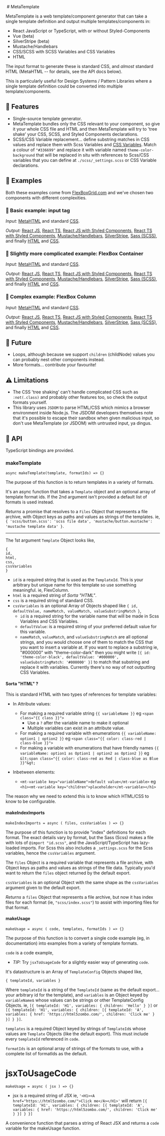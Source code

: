 <img src="peacock.png" alt="">
# MetaTemplate

MetaTemplate is a web template/component generator that can take a single template definition and output multiple templates/components in:

- React JavaScript or TypeScript, with or without Styled-Components
- Vue (beta)
- SilverStripe (beta)
- Mustache/Handlebars
- CSS/SCSS with SCSS Variables and CSS Variables
- HTML

The input format to generate these is standard CSS, and _almost_ standard HTML (MetaHTML -- for details, see the API docs below).

This is particularly useful for Design Systems / Pattern Libraries where a single template definition could be converted into multiple template/components.

## :gift: Features

- Single-source template generator.
- MetaTemplate bundles only the CSS relevant to your component, so give it your whole CSS file and HTML and then MetaTemplate will try to 'tree shake' your CSS, SCSS, and Styled Components declarations.
- SCSS/CSS Variable replacement... define substring matches in CSS values and replace them with Scss Variables and [CSS Variables](https://developer.mozilla.org/en-US/docs/Web/CSS/var). Match a colour of `"#336699"` and replace it with variable named `theme-color-background` that will be replaced in situ with references to Scss/CSS variables that you can define at `./scss/_settings.scss` or CSS Variable declarations.

## :palm_tree: Examples

Both these examples come from [FlexBoxGrid.com](http://flexboxgrid.com/) and we've chosen two components with different complexities.

### 🌰 Basic example: input tag

_Input:_ [MetaHTML](./examples/input/input.html) and standard [CSS](./examples/input/input.css).

_Output:_ [React JS](./examples/input/react-js/input.js), [React TS](./examples/input/react-ts/input.tsx), [React JS with Styled Components](./examples/input/react-js-styled-components/input.js), [React TS with Styled Components](./examples/input/react-ts-styled-components/input.tsx), [Mustache/Handlebars](./examples/input/mustache/input.mustache), [SilverStripe](./examples/input/silverstripe/input.ss), [Sass (SCSS)](./examples/input/scss/input.scss), and finally [HTML](./examples/input/html/input.html) and [CSS](./examples/input/css/input.css).

### :seedling: Slightly more complicated example: FlexBox Container

_Input:_ [MetaHTML](./examples/container/input.html) and standard [CSS](./examples/container/input.css).

_Output:_ [React JS](./examples/container/react-js/FlexContainer.js), [React TS](./examples/container/react-ts/FlexContainer.tsx), [React JS with Styled Components](./examples/container/react-js-styled-components/FlexContainer.js), [React TS with Styled Components](./examples/container/react-ts-styled-components/FlexContainer.tsx), [Mustache/Handlebars](./examples/container/mustache/FlexContainer.mustache), [SilverStripe](./examples/container/silverstripe/FlexContainer.ss), [Sass (SCSS)](./examples/container/scss/FlexContainer.scss), and finally [HTML](./examples/container/html/FlexContainer.html) and [CSS](./examples/container/css/FlexContainer.css).

### :deciduous_tree: Complex example: FlexBox Column

_Input:_ [MetaHTML](./examples/column/input.html) and standard [CSS](./examples/column/input.css).

_Output:_ [React JS](./examples/column/react-js/FlexColumn.js), [React TS](./examples/column/react-ts/FlexColumn.tsx), [React JS with Styled Components](./examples/column/react-js-styled-components/FlexColumn.js), [React TS with Styled Components](./examples/column/react-ts-styled-components/FlexColumn.tsx), [Mustache/Handlebars](./examples/column/mustache/FlexColumn.mustache), [SilverStripe](./examples/column/silverstripe/FlexColumn.ss), [Sass (SCSS)](./examples/column/scss/FlexColumn.scss), and finally [HTML](./examples/column/html/FlexColumn.html) and [CSS](./examples/column/css/FlexColumn.css).

## :crystal_ball: Future

- Loops, although because we support `children` (childNode) values you can probably nest other components instead.
- More formats... contribute your favourite!

## :warning: Limitations

- The CSS 'tree shaking' can't handle complicated CSS such as `:not(.class)` and probably other features too, so check the output formats yourself.
- This library uses `JSDOM` to parse HTML/CSS which mimics a browser environment inside Node.js. The JSDOM developers themselves note that it's possible to escape their sandbox when given malicious input, so don't use MetaTemplate (or JSDOM) with untrusted input, ya dingus.

## :satellite: API

TypeScript bindings are provided.

### makeTemplate

    async makeTemplate(template, formatIds) => {}

The purpose of this function is to return templates in a variety of formats.

It's an async function that takes a `Template` object and an optional array of template format ids. If the 2nd argument isn't provided a default list of formats is used instead.

_Returns_ a promise that resolves to a `Files` Object that represents a file archive, with Object keys as paths and values as strings of the templates. ie, `{ 'scss/button.scss': 'scss file data', 'mustache/button.mustache': 'mustache template data' }`.

---

The 1st argument `Template` Object looks like,

    {
    id,
    html,
    css,
    cssVariables
    }

- `id` is a required string that is used as the `TemplateId`. This is your arbitrary but unique name for this template so use something meaningful. ie, FlexColumn.
- `html` is a required string of _Sorta "HTML"_.
- `css` is a required string of standard CSS.
- `cssVariables` is an optional Array of Objects shaped like `{ id, defaultValue, nameMatch, valueMatch, valueSubstringMatch }`,
  - `id` is a required string for the variable name that will be made in Scss Variables and CSS Variables.
  - `defaultValue`: is a required string of your preferred default value for this variable.
  - `nameMatch`, `valueMatch`, and `valueSubstringMatch` are all optional strings, and you would choose one of them to match the CSS that you want to insert a variable at. If you want to replace a substring ie, "#000000" with "theme-color-dark" then you might write `[{ id: 'theme-color-black', defaultValue: '#000000', valueSubstringMatch: '#000000' }]` to match that substring and replace it with variables. Currently there's no way of not outputting CSS Variables.

#### Sorta "HTML" ?

This is standard HTML with two types of references for template variables:

- In Attribute values:

  - For making a required variable string `{{ variableName }}` eg `<span class="{{ class }}">`
    - Use a `?` after the variable name to make it optional
    - Multiple variables can exist in an attribute value.
  - For making a required variable with enumerations `{{ variableName: option1 | option2 }}` eg `<span class="{{ color: class-red | class-blue }}">`
  - For making a variable with enumerations that have friendly names `{{ variableName: option1 as Option1 | option2 as Option2 }}` eg `&lt;span class="{{ color: class-red as Red | class-blue as Blue }}"&gt;`

- Inbetween elements:

  - `<mt-variable key="variableName">default value</mt-variable>` eg `<h1><mt-variable key="children">placeholder</mt-variable></h1>`

The reason why we need to extend this is to know which HTML/CSS to know to be configurable.

#### makeIndexImports

    makeIndexImports = async ( files, cssVariables ) => {}

The purpose of this function is to provide "index" definitions for each format. The exact details vary by format, but the Sass (Scss) makes a file with lots of `@import "id.scss"`, and the JavaScript/TypeScript has lazy-loaded imports. For Scss this also includes a `_settings.scss` for the Scss variables, hence the `cssVariables` argument.

The `files` Object is a required variable that represents a file archive, with Object keys as paths and values as strings of the file data. Typically you'd want to return the `files` object returned by the default export.

`cssVariables` is an optional Object with the same shape as the `cssVariables` argument given to the default export.

_Returns_ a `files` Object that represents a file archive, but now it has index files for each format (ie, `"scss/index.scss"`) to assist with importing files for that format.

#### makeUsage

    makeUsage = async ( code, templates, formatIds ) => {}

The purpose of this function is to convert a single code example (eg, in documentation) into examples from a variety of template formats.

`code` is a code example,

- _TIP:_ Try `jsxToUsageCode` for a slightly easier way of generating `code`.

It's datastructure is an Array of `TemplateConfig` Objects shaped like,

    { templateId, variables }

Where `templateId` is a string of the `TemplateId` (same as the default export... your arbitrary id for the template), and `variables` is an Object keyed by `variableName`s whose values can be strings or other TemplateConfig Objects. ie, `[{ templateId: 'H1', variables: { children: 'Hello' } }]` or `[{ templateId: 'H1', variables: { children: [{ templateId: 'A', variables: { href: 'https://html5zombo.com/', children: 'Click me' } }] } }]`.

`templates` is a required Object keyed by strings of `TemplateId`s whose values are `Template` Objects (like the default export). This must include every `templateId` referenced in `code`.

`formatIds` is an optional array of strings of the formats to use, with a complete list of formatIds as the default.

# jsxToUsageCode

    makeUsage = async ( jsx ) => {}

- jsx is a required string of JSX ie, `'<H1><A href="https://html5zombo.com/">Click me</A></H1>'` will return `[{ templateId: 'H1', variables: { children: [{ templateId: 'A', variables: { href: 'https://html5zombo.com/', children: 'Click me' } }] } }]`

A convenience function that parses a string of React JSX and returns a `code` variable for the makeUsage function.
